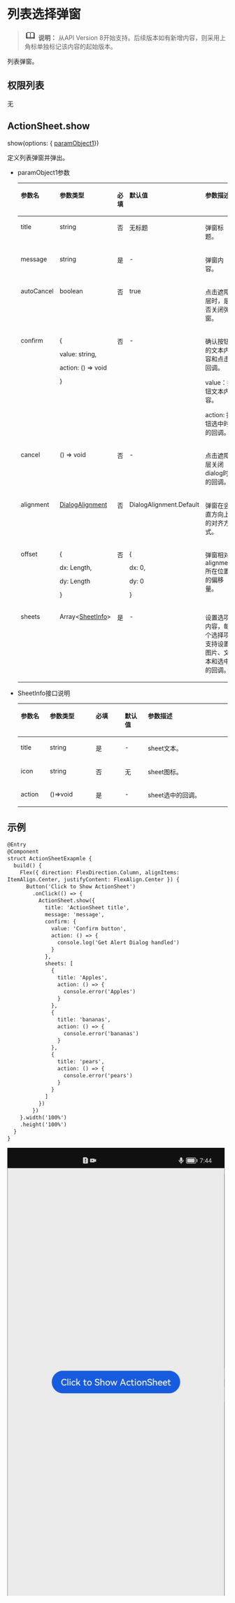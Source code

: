 # 列表选择弹窗<a name="ZH-CN_TOPIC_0000001192755136"></a>

>![](../../public_sys-resources/icon-note.gif) **说明：** 
>从API Version 8开始支持。后续版本如有新增内容，则采用上角标单独标记该内容的起始版本。

列表弹窗。

## 权限列表<a name="section137491348987"></a>

无

## ActionSheet.show<a name="section91411857161619"></a>

show\(options: \{  [paramObject1](#table816913216616)\}\)

定义列表弹窗并弹出。

-   paramObject1参数

    <a name="table816913216616"></a>
    <table><thead align="left"><tr><th class="cellrowborder" valign="top" width="12.31%" id="mcps1.1.6.1.1"><p>参数名</p>
    </th>
    <th class="cellrowborder" valign="top" width="32.61%" id="mcps1.1.6.1.2"><p>参数类型</p>
    </th>
    <th class="cellrowborder" valign="top" width="7.1499999999999995%" id="mcps1.1.6.1.3"><p>必填</p>
    </th>
    <th class="cellrowborder" valign="top" width="20.54%" id="mcps1.1.6.1.4"><p>默认值</p>
    </th>
    <th class="cellrowborder" valign="top" width="27.389999999999997%" id="mcps1.1.6.1.5"><p>参数描述</p>
    </th>
    </tr>
    </thead>
    <tbody><tr><td class="cellrowborder" valign="top" width="12.31%" headers="mcps1.1.6.1.1 "><p>title</p>
    </td>
    <td class="cellrowborder" valign="top" width="32.61%" headers="mcps1.1.6.1.2 "><p>string</p>
    </td>
    <td class="cellrowborder" valign="top" width="7.1499999999999995%" headers="mcps1.1.6.1.3 "><p>否</p>
    </td>
    <td class="cellrowborder" valign="top" width="20.54%" headers="mcps1.1.6.1.4 "><p>无标题</p>
    </td>
    <td class="cellrowborder" valign="top" width="27.389999999999997%" headers="mcps1.1.6.1.5 "><p>弹窗标题。</p>
    </td>
    </tr>
    <tr><td class="cellrowborder" valign="top" width="12.31%" headers="mcps1.1.6.1.1 "><p>message</p>
    </td>
    <td class="cellrowborder" valign="top" width="32.61%" headers="mcps1.1.6.1.2 "><p>string</p>
    </td>
    <td class="cellrowborder" valign="top" width="7.1499999999999995%" headers="mcps1.1.6.1.3 "><p>是</p>
    </td>
    <td class="cellrowborder" valign="top" width="20.54%" headers="mcps1.1.6.1.4 "><p>-</p>
    </td>
    <td class="cellrowborder" valign="top" width="27.389999999999997%" headers="mcps1.1.6.1.5 "><p>弹窗内容。</p>
    </td>
    </tr>
    <tr><td class="cellrowborder" valign="top" width="12.31%" headers="mcps1.1.6.1.1 "><p>autoCancel</p>
    </td>
    <td class="cellrowborder" valign="top" width="32.61%" headers="mcps1.1.6.1.2 "><p>boolean</p>
    </td>
    <td class="cellrowborder" valign="top" width="7.1499999999999995%" headers="mcps1.1.6.1.3 "><p>否</p>
    </td>
    <td class="cellrowborder" valign="top" width="20.54%" headers="mcps1.1.6.1.4 "><p>true</p>
    </td>
    <td class="cellrowborder" valign="top" width="27.389999999999997%" headers="mcps1.1.6.1.5 "><p>点击遮障层时，是否关闭弹窗。</p>
    </td>
    </tr>
    <tr><td class="cellrowborder" valign="top" width="12.31%" headers="mcps1.1.6.1.1 "><p>confirm</p>
    </td>
    <td class="cellrowborder" valign="top" width="32.61%" headers="mcps1.1.6.1.2 "><p>{</p>
    <p>value: string,</p>
    <p>action: () =&gt; void</p>
    <p>}</p>
    </td>
    <td class="cellrowborder" valign="top" width="7.1499999999999995%" headers="mcps1.1.6.1.3 "><p>否</p>
    </td>
    <td class="cellrowborder" valign="top" width="20.54%" headers="mcps1.1.6.1.4 "><p>-</p>
    </td>
    <td class="cellrowborder" valign="top" width="27.389999999999997%" headers="mcps1.1.6.1.5 "><p>确认按钮的文本内容和点击回调。</p>
    <p>value：按钮文本内容。</p>
    <p>action: 按钮选中时的回调。</p>
    </td>
    </tr>
    <tr><td class="cellrowborder" valign="top" width="12.31%" headers="mcps1.1.6.1.1 "><p>cancel</p>
    </td>
    <td class="cellrowborder" valign="top" width="32.61%" headers="mcps1.1.6.1.2 "><p>() =&gt; void</p>
    </td>
    <td class="cellrowborder" valign="top" width="7.1499999999999995%" headers="mcps1.1.6.1.3 "><p>否</p>
    </td>
    <td class="cellrowborder" valign="top" width="20.54%" headers="mcps1.1.6.1.4 "><p>-</p>
    </td>
    <td class="cellrowborder" valign="top" width="27.389999999999997%" headers="mcps1.1.6.1.5 "><p>点击遮障层关闭dialog时的回调。</p>
    </td>
    </tr>
    <tr><td class="cellrowborder" valign="top" width="12.31%" headers="mcps1.1.6.1.1 "><p>alignment</p>
    </td>
    <td class="cellrowborder" valign="top" width="32.61%" headers="mcps1.1.6.1.2 "><p><a href="ts-methods-custom-dialog-box.md#li46304184186">DialogAlignment</a></p>
    </td>
    <td class="cellrowborder" valign="top" width="7.1499999999999995%" headers="mcps1.1.6.1.3 "><p>否</p>
    </td>
    <td class="cellrowborder" valign="top" width="20.54%" headers="mcps1.1.6.1.4 "><p>DialogAlignment.Default</p>
    </td>
    <td class="cellrowborder" valign="top" width="27.389999999999997%" headers="mcps1.1.6.1.5 "><p>弹窗在竖直方向上的对齐方式。</p>
    </td>
    </tr>
    <tr><td class="cellrowborder" valign="top" width="12.31%" headers="mcps1.1.6.1.1 "><p>offset</p>
    </td>
    <td class="cellrowborder" valign="top" width="32.61%" headers="mcps1.1.6.1.2 "><p>{</p>
    <p>dx: Length,</p>
    <p>dy: Length</p>
    <p>}</p>
    </td>
    <td class="cellrowborder" valign="top" width="7.1499999999999995%" headers="mcps1.1.6.1.3 "><p>否</p>
    </td>
    <td class="cellrowborder" valign="top" width="20.54%" headers="mcps1.1.6.1.4 "><p>{</p>
    <p>dx: 0,</p>
    <p>dy: 0</p>
    <p>}</p>
    </td>
    <td class="cellrowborder" valign="top" width="27.389999999999997%" headers="mcps1.1.6.1.5 "><p>弹窗相对alignment所在位置的偏移量。</p>
    </td>
    </tr>
    <tr><td class="cellrowborder" valign="top" width="12.31%" headers="mcps1.1.6.1.1 "><p>sheets</p>
    </td>
    <td class="cellrowborder" valign="top" width="32.61%" headers="mcps1.1.6.1.2 "><p>Array&lt;<a href="#table896716596134">SheetInfo</a>&gt;</p>
    </td>
    <td class="cellrowborder" valign="top" width="7.1499999999999995%" headers="mcps1.1.6.1.3 "><p>是</p>
    </td>
    <td class="cellrowborder" valign="top" width="20.54%" headers="mcps1.1.6.1.4 "><p>-</p>
    </td>
    <td class="cellrowborder" valign="top" width="27.389999999999997%" headers="mcps1.1.6.1.5 "><p>设置选项内容，每个选择项支持设置图片、文本和选中的回调。</p>
    </td>
    </tr>
    </tbody>
    </table>

-   SheetInfo接口说明

    <table><thead align="left"><tr><th class="cellrowborder" valign="top" width="13.848615138486153%" id="mcps1.1.6.1.1"><p>参数名</p>
    </th>
    <th class="cellrowborder" valign="top" width="21.85781421857814%" id="mcps1.1.6.1.2"><p>参数类型</p>
    </th>
    <th class="cellrowborder" valign="top" width="13.858614138586143%" id="mcps1.1.6.1.3"><p>必填</p>
    </th>
    <th class="cellrowborder" valign="top" width="10.958904109589042%" id="mcps1.1.6.1.4"><p>默认值</p>
    </th>
    <th class="cellrowborder" valign="top" width="39.47605239476052%" id="mcps1.1.6.1.5"><p>参数描述</p>
    </th>
    </tr>
    </thead>
    <tbody><tr><td class="cellrowborder" valign="top" width="13.848615138486153%" headers="mcps1.1.6.1.1 "><p>title</p>
    </td>
    <td class="cellrowborder" valign="top" width="21.85781421857814%" headers="mcps1.1.6.1.2 "><p>string</p>
    </td>
    <td class="cellrowborder" valign="top" width="13.858614138586143%" headers="mcps1.1.6.1.3 "><p>是</p>
    </td>
    <td class="cellrowborder" valign="top" width="10.958904109589042%" headers="mcps1.1.6.1.4 "><p>-</p>
    </td>
    <td class="cellrowborder" valign="top" width="39.47605239476052%" headers="mcps1.1.6.1.5 "><p>sheet文本。</p>
    </td>
    </tr>
    <tr><td class="cellrowborder" valign="top" width="13.848615138486153%" headers="mcps1.1.6.1.1 "><p>icon</p>
    </td>
    <td class="cellrowborder" valign="top" width="21.85781421857814%" headers="mcps1.1.6.1.2 "><p>string</p>
    </td>
    <td class="cellrowborder" valign="top" width="13.858614138586143%" headers="mcps1.1.6.1.3 "><p>否</p>
    </td>
    <td class="cellrowborder" valign="top" width="10.958904109589042%" headers="mcps1.1.6.1.4 "><p>无</p>
    </td>
    <td class="cellrowborder" valign="top" width="39.47605239476052%" headers="mcps1.1.6.1.5 "><p>sheet图标。</p>
    </td>
    </tr>
    <tr><td class="cellrowborder" valign="top" width="13.848615138486153%" headers="mcps1.1.6.1.1 "><p>action</p>
    </td>
    <td class="cellrowborder" valign="top" width="21.85781421857814%" headers="mcps1.1.6.1.2 "><p>()=&gt;void</p>
    </td>
    <td class="cellrowborder" valign="top" width="13.858614138586143%" headers="mcps1.1.6.1.3 "><p>是</p>
    </td>
    <td class="cellrowborder" valign="top" width="10.958904109589042%" headers="mcps1.1.6.1.4 "><p>-</p>
    </td>
    <td class="cellrowborder" valign="top" width="39.47605239476052%" headers="mcps1.1.6.1.5 "><p>sheet选中的回调。</p>
    </td>
    </tr>
    </tbody>
    </table>


## 示例<a name="section080615383813"></a>

```
@Entry
@Component
struct ActionSheetExapmle {
  build() {
    Flex({ direction: FlexDirection.Column, alignItems: ItemAlign.Center, justifyContent: FlexAlign.Center }) {
      Button('Click to Show ActionSheet')
        .onClick(() => {
          ActionSheet.show({
            title: 'ActionSheet title',
            message: 'message',
            confirm: {
              value: 'Confirm button',
              action: () => {
                console.log('Get Alert Dialog handled')
              }
            },
            sheets: [
              {
                title: 'Apples',
                action: () => {
                  console.error('Apples')
                }
              },
              {
                title: 'bananas',
                action: () => {
                  console.error('bananas')
                }
              },
              {
                title: 'pears',
                action: () => {
                  console.error('pears')
                }
              }
            ]
          })
        })
    }.width('100%')
    .height('100%')
  }
}
```

![](figures/actionsheet.gif)

